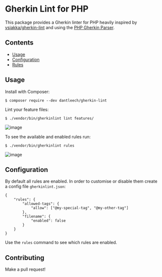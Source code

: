 Gherkin Lint for PHP
====================

This package provides a Gherkin linter for PHP heavily inspired by
[vsiakka/gherkin-lint](https://github.com/vsiakka/gherkin-lint) and using the
[PHP Gherkin Parser](https://packagist.org/packages/cucumber/gherkin).

Contents
--------

- [Usage](#usage)
- [Configuration](#configuration)
- [Rules](docs/rules.md)

Usage
-----

Install with Composer:

```
$ composer require --dev dantleech/gherkin-lint
```

Lint your feature files:

```
$ ./vendor/bin/gherkinlint lint features/
```

![image](https://user-images.githubusercontent.com/530801/175784302-398ca341-ae67-4b63-8b8d-b7e705286ab3.png)


To see the available and enabled rules run:

```
$ ./vendor/bin/gherkinlint rules
```

![image](https://user-images.githubusercontent.com/530801/175804779-0fe10523-c410-4545-b564-c23e896b2133.png)

Configuration
-------------

By default all rules are enabled. In order to customise or disable them create
a config file `gherkinlint.json`:

```
{
    "rules": {
        "allowed-tags": {
            "allow": ["@my-special-tag", "@my-other-tag"]
        },
        "filename": {
            "enabled": false
        }
    }
}
```

Use the `rules` command to see which rules are enabled.

Contributing
------------

Make a pull request!

